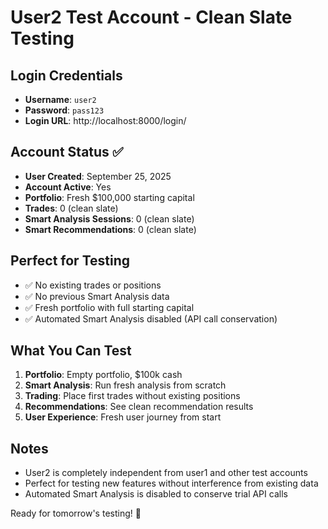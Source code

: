 # User2 Test Account - Clean Slate Testing

## Login Credentials
- **Username**: `user2`
- **Password**: `pass123`
- **Login URL**: http://localhost:8000/login/

## Account Status ✅
- **User Created**: September 25, 2025
- **Account Active**: Yes
- **Portfolio**: Fresh $100,000 starting capital
- **Trades**: 0 (clean slate)
- **Smart Analysis Sessions**: 0 (clean slate)
- **Smart Recommendations**: 0 (clean slate)

## Perfect for Testing
- ✅ No existing trades or positions
- ✅ No previous Smart Analysis data
- ✅ Fresh portfolio with full starting capital
- ✅ Automated Smart Analysis disabled (API call conservation)

## What You Can Test
1. **Portfolio**: Empty portfolio, $100k cash
2. **Smart Analysis**: Run fresh analysis from scratch
3. **Trading**: Place first trades without existing positions
4. **Recommendations**: See clean recommendation results
5. **User Experience**: Fresh user journey from start

## Notes
- User2 is completely independent from user1 and other test accounts
- Perfect for testing new features without interference from existing data
- Automated Smart Analysis is disabled to conserve trial API calls

Ready for tomorrow's testing! 🎯
